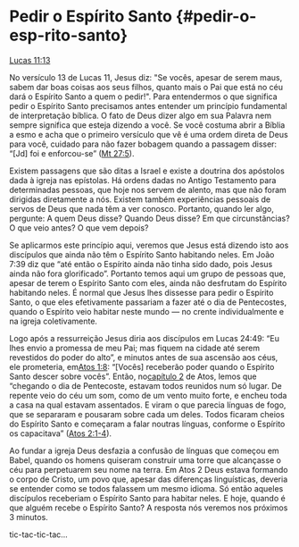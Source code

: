 # **Pedir o Espírito Santo** {#pedir-o-esp-rito-santo}

[Lucas 11:13](http://bibliaonline.com.br/acf/lc/11/13)

No versículo 13 de Lucas 11, Jesus diz: &quot;Se vocês, apesar de serem maus, sabem dar boas coisas aos seus filhos, quanto mais o Pai que está no céu dará o Espírito Santo a quem o pedir!&quot;. Para entendermos o que significa pedir o Espírito Santo precisamos antes entender um princípio fundamental de interpretação bíblica. O fato de Deus dizer algo em sua Palavra nem sempre significa que esteja dizendo a você. Se você costuma abrir a Bíblia a esmo e acha que o primeiro versículo que vê é uma ordem direta de Deus para você, cuidado para não fazer bobagem quando a passagem disser: “[Jd] foi e enforcou-se” ([Mt 27:5](http://bibliaonline.com.br/acf/mt/27/5)).

Existem passagens que são ditas a Israel e existe a doutrina dos apóstolos dada à igreja nas epístolas. Há ordens dadas no Antigo Testamento para determinadas pessoas, que hoje nos servem de alento, mas que não foram dirigidas diretamente a nós. Existem também experiências pessoais de servos de Deus que nada têm a ver conosco. Portanto, quando ler algo, pergunte: A quem Deus disse? Quando Deus disse? Em que circunstâncias? O que veio antes? O que vem depois?

Se aplicarmos este princípio aqui, veremos que Jesus está dizendo isto aos discípulos que ainda não têm o Espírito Santo habitando neles. Em João 7:39 diz que “até então o Espírito ainda não tinha sido dado, pois Jesus ainda não fora glorificado”. Portanto temos aqui um grupo de pessoas que, apesar de terem o Espírito Santo com eles, ainda não desfrutam do Espírito habitando neles. É normal que Jesus lhes dissesse para pedir o Espírito Santo, o que eles efetivamente passariam a fazer até o dia de Pentecostes, quando o Espírito veio habitar neste mundo — no crente individualmente e na igreja coletivamente.

Logo após a ressurreição Jesus diria aos discípulos em Lucas 24:49: “Eu lhes envio a promessa de meu Pai; mas fiquem na cidade até serem revestidos do poder do alto”, e minutos antes de sua ascensão aos céus, ele prometeria, em[Atos 1:8](http://bibliaonline.com.br/acf/atos/1/8): “[Vocês] receberão poder quando o Espírito Santo descer sobre vocês”. Então, no[capítulo 2](http://bibliaonline.com.br/acf/atos/2) de Atos, lemos que “chegando o dia de Pentecoste, estavam todos reunidos num só lugar. De repente veio do céu um som, como de um vento muito forte, e encheu toda a casa na qual estavam assentados. E viram o que parecia línguas de fogo, que se separaram e pousaram sobre cada um deles. Todos ficaram cheios do Espírito Santo e começaram a falar noutras línguas, conforme o Espírito os capacitava” ([Atos 2:1-4](http://bibliaonline.com.br/acf/atos/2/1-4)).

Ao fundar a igreja Deus desfazia a confusão de línguas que começou em Babel, quando os homens quiseram construir uma torre que alcançasse o céu para perpetuarem seu nome na terra. Em Atos 2 Deus estava formando o corpo de Cristo, um povo que, apesar das diferenças linguísticas, deveria se entender como se todos falassem um mesmo idioma. Só então aqueles discípulos receberiam o Espírito Santo para habitar neles. E hoje, quando é que alguém recebe o Espírito Santo? A resposta nós veremos nos próximos 3 minutos.

tic-tac-tic-tac...